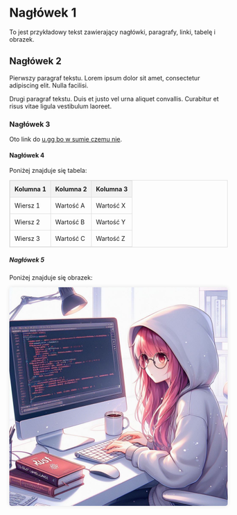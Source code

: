 # Nagłówek 1

To jest przykładowy tekst zawierający nagłówki, paragrafy, linki, tabelę i obrazek.

## Nagłówek 2

Pierwszy paragraf tekstu. Lorem ipsum dolor sit amet, consectetur adipiscing elit. Nulla facilisi.

Drugi paragraf tekstu. Duis et justo vel urna aliquet convallis. Curabitur et risus vitae ligula vestibulum laoreet.

### Nagłówek 3

Oto link do [u.gg bo w sumie czemu nie](https://u.gg/).

#### Nagłówek 4

Poniżej znajduje się tabela:

| Kolumna 1 | Kolumna 2 | Kolumna 3 |
|-----------|-----------|-----------|
| Wiersz 1   | Wartość A | Wartość X |
| Wiersz 2   | Wartość B | Wartość Y |
| Wiersz 3   | Wartość C | Wartość Z |

##### Nagłówek 5

Poniżej znajduje się obrazek:

![obrazek](anime-girl.jpg)

<!-- Stylowanie za pomocą HTML i CSS -->
<style>
  table {
    width: 100%;
    border-collapse: collapse;
    margin-bottom: 20px;
  }

  table, th, td {
    border: 1px solid #ddd;
  }

  th, td {
    padding: 10px;
    text-align: left;
  }

  th {
    background-color: #f2f2f2;
  }

  img {
    max-width: 100%;
    height: auto;
    border-radius: 5px;
    box-shadow: 0 0 10px rgba(0, 0, 0, 0.1);
    margin-bottom: 20px;
  }
</style>
